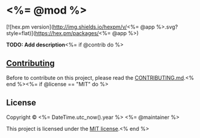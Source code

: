 # <%= @mod %>

[![hex.pm version](http://img.shields.io/hexpm/v/<%= @app %>.svg?style=flat)](https://hex.pm/packages/<%= @app %>)

**TODO: Add description**<%= if @contrib do %>

## [Contributing](CONTRIBUTING.md)

Before to contribute on this project, please read the
[CONTRIBUTING.md](CONTRIBUTING.md).<% end %><%= if @license == "MIT" do %>

## License

Copyright © <%= DateTime.utc_now().year %> <%= @maintainer %>

This project is licensed under the [MIT license](LICENSE).<% end %>
